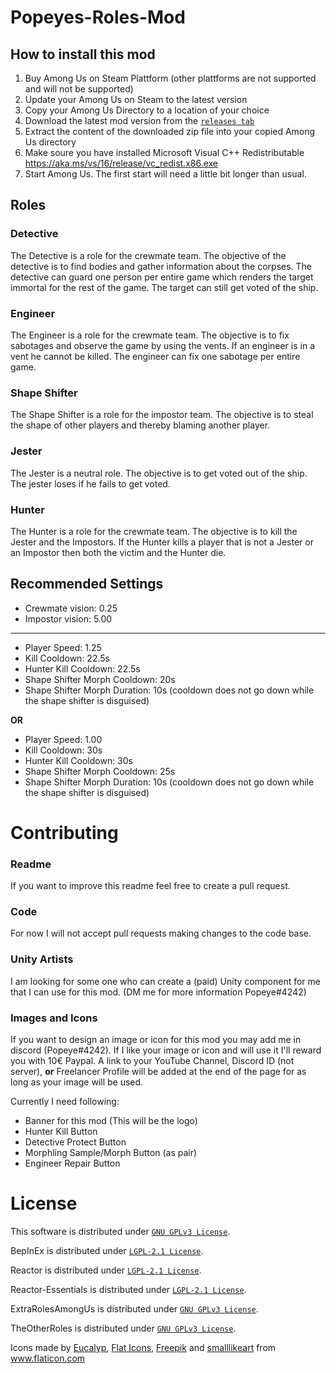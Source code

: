 # Popeyes-Roles-Mod
## How to install this mod
1. Buy Among Us on Steam Plattform (other plattforms are not supported and will not be supported)
2. Update your Among Us on Steam to the latest version
3. Copy your Among Us Directory to a location of your choice
4. Download the latest mod version from the [`releases tab`](https://github.com/Popeye4242/Popeyes-Roles-Mod/releases/)
5. Extract the content of the downloaded zip file into your copied Among Us directory
6. Make soure you have installed Microsoft Visual C++ Redistributable https://aka.ms/vs/16/release/vc_redist.x86.exe
7. Start Among Us. The first start will need a little bit longer than usual.

## Roles
### Detective
The Detective is a role for the crewmate team. The objective of the detective is to find bodies and gather information about the corpses. The detective can guard one person per entire game which renders the target immortal for the rest of the game. The target can still get voted of the ship.

### Engineer
The Engineer is a role for the crewmate team. The objective is to fix sabotages and observe the game by using the vents. If an engineer is in a vent he cannot be killed. The engineer can fix one sabotage per entire game. 

### Shape Shifter
The Shape Shifter is a role for the impostor team. The objective is to steal the shape of other players and thereby blaming another player.

### Jester
The Jester is a neutral role. The objective is to get voted out of the ship. The jester loses if he fails to get voted. 

### Hunter
The Hunter is a role for the crewmate team. The objective is to kill the Jester and the Impostors. If the Hunter kills a player that is not a Jester or an Impostor then both the victim and the Hunter die.

## Recommended Settings
- Crewmate vision: 0.25
- Impostor vision: 5.00
_____
- Player Speed: 1.25
- Kill Cooldown: 22.5s
- Hunter Kill Cooldown: 22.5s
- Shape Shifter Morph Cooldown: 20s
- Shape Shifter Morph Duration: 10s (cooldown does not go down while the shape shifter is disguised)
 
**OR**

- Player Speed: 1.00
- Kill Cooldown: 30s
- Hunter Kill Cooldown: 30s
- Shape Shifter Morph Cooldown: 25s
- Shape Shifter Morph Duration: 10s (cooldown does not go down while the shape shifter is disguised)

# Contributing
### Readme
If you want to improve this readme feel free to create a pull request.
### Code
For now I will not accept pull requests making changes to the code base.
### Unity Artists
I am looking for some one who can create a (paid) Unity component for me that I can use for this mod. (DM me for more information Popeye#4242)
### Images and Icons
If you want to design an image or icon for this mod you may add me in discord (Popeye#4242). If I like your image or icon and will use it I'll reward you with 10€ Paypal. A link to your YouTube Channel, Discord ID (not server), **or** Freelancer Profile will be added at the end of the page for as long as your image will be used. 

Currently I need following:
- Banner for this mod (This will be the logo)
- Hunter Kill Button
- Detective Protect Button
- Morphling Sample/Morph Button (as pair)
- Engineer Repair Button

# License
This software is distributed under [`GNU GPLv3 License`](https://github.com/NotHunter101/ExtraRolesAmongUs/blob/main/LICENSE). 

BepInEx is distributed under [`LGPL-2.1 License`](https://github.com/BepInEx/BepInEx/blob/master/LICENSE).

Reactor is distributed under [`LGPL-2.1 License`](https://github.com/NuclearPowered/Reactor/blob/master/LICENSE).  

Reactor-Essentials is distributed under [`LGPL-2.1 License`](https://github.com/DorCoMaNdO/Reactor-Essentials/blob/master/LICENSE).

ExtraRolesAmongUs is distributed under [`GNU GPLv3 License`](https://github.com/NotHunter101/ExtraRolesAmongUs/blob/main/LICENSE). 

TheOtherRoles is distributed under [`GNU GPLv3 License`](https://github.com/Eisbison/TheOtherRoles/blob/main/LICENSE). 

Icons made by <a href="https://www.flaticon.com/authors/eucalyp" title="Eucalyp">Eucalyp</a>, <a href="https://www.flaticon.com/authors/flat-icons" title="Flat Icons">Flat Icons</a>, <a href="https://www.freepik.com" title="Freepik">Freepik</a> and <a href="https://www.flaticon.com/authors/smalllikeart" title="smalllikeart">smalllikeart</a> from <a href="https://www.flaticon.com/" title="Flaticon">www.flaticon.com</a>
